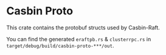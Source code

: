 # Casbin Proto

This crate contains the protobuf structs used by Casbin-Raft.

You can find the generated `eraftpb.rs` & `clusterrpc.rs` in `target/debug/build/casbin-proto-***/out`.
